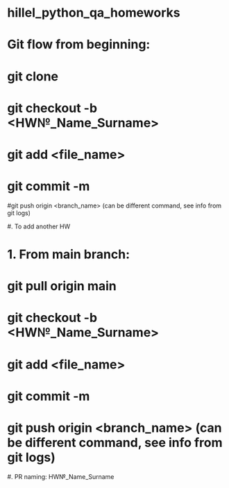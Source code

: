# hillel_python_qa_homeworks

# Git flow from beginning:

# git clone <url>
# git checkout -b <HW№_Name_Surname>
# git add <file_name>
# git commit -m <message>
#git push origin <branch_name> (can be different command, see info from git logs)

#. To add another HW
# 1. From main branch: 
# git pull origin main
# git checkout -b <HW№_Name_Surname>
# git add <file_name>
# git commit -m <message>
# git push origin <branch_name> (can be different command, see info from git logs)

#. PR naming: HW№_Name_Surname
